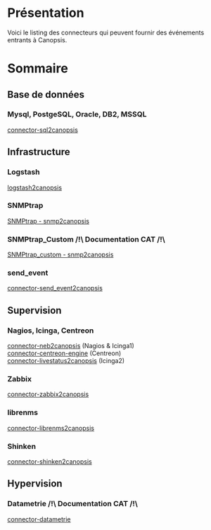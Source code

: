 # Présentation

Voici le listing des connecteurs qui peuvent fournir des événements entrants à Canopsis.

# Sommaire

## Base de données

### Mysql, PostgeSQL, Oracle, DB2, MSSQL 
[connector-sql2canopsis](Base-de-donnees/Mysql-MariaDB-PostgreSQL-Oracle.md)  

## Infrastructure

### Logstash
[logstash2canopsis](Infrastructure/Logstash.md)  

### SNMPtrap
[SNMPtrap - snmp2canopsis](Infrastructure/SNMPtrap.md)  

###  SNMPtrap_Custom /!\ Documentation CAT /!\
[SNMPtrap_custom - snmp2canopsis](Infrastructure/SNMPtrap_custom.md)  

### send_event
[connector-send_event2canopsis](Infrastructure/send_event.md)  


## Supervision

### Nagios, Icinga, Centreon
[connector-neb2canopsis](Supervision/Nagios-et-Icinga.md) (Nagios & Icinga1)  
[connector-centreon-engine](Supervision/Centreon.md) (Centreon)  
[connector-livestatus2canopsis](Supervision/Icinga2.md) (Icinga2)

### Zabbix
[connector-zabbix2canopsis](Supervision/Zabbix.md)  

### librenms
[connector-librenms2canopsis](Supervision/LibreNMS.md)  

### Shinken
[connector-shinken2canopsis](Supervision/Shinken.md)  

## Hypervision

### Datametrie /!\ Documentation CAT /!\
[connector-datametrie](Hypervision/datametrie.md)  
